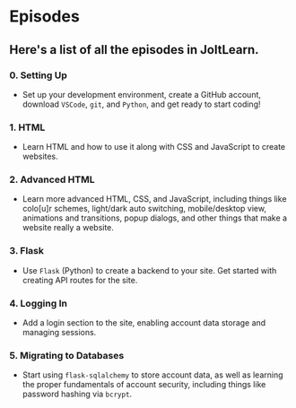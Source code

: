 # Episodes

## Here's a list of all the episodes in JoltLearn.

### 0. Setting Up
   - Set up your development environment, create a GitHub account, download `VSCode`, `git`, and `Python`, and get ready to start coding!
### 1. HTML
   - Learn HTML and how to use it along with CSS and JavaScript to create websites.
### 2. Advanced HTML
   - Learn more advanced HTML, CSS, and JavaScript, including things like colo[u]r schemes, light/dark auto switching, mobile/desktop view, animations and transitions, popup dialogs, and other things that make a website really a website.
### 3. Flask
   - Use `Flask` (Python) to create a backend to your site. Get started with creating API routes for the site.
### 4. Logging In
   - Add a login section to the site, enabling account data storage and managing sessions.
### 5. Migrating to Databases
   - Start using `flask-sqlalchemy` to store account data, as well as learning the proper fundamentals of account security, including things like password hashing via `bcrypt`.

<!--
   Hello Jolt, if you see this, I just decided to make my own Learn Programming course inspired by this (sorry) but I will still help with this one.
   Also, the reason why you can't see this text normally until you edit is becaus it's wrapped in a HTML comment.
-->
